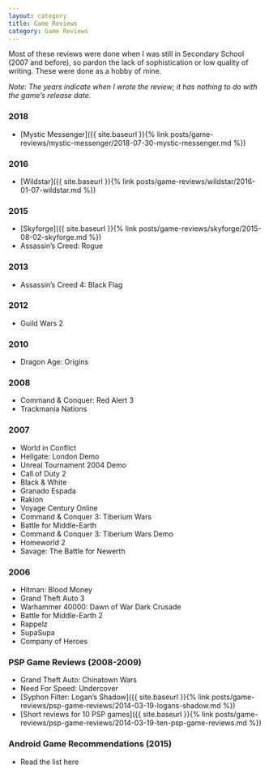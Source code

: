 ```yaml
---
layout: category
title: Game Reviews
category: Game Reviews
---
```


Most of these reviews were done when I was still in Secondary School (2007 and before), so pardon the lack of sophistication or low quality of writing. These were done as a hobby of mine.

*Note: The years indicate when I wrote the review; it has nothing to do with the game’s release date.*

### 2018
- [Mystic Messenger]({{ site.baseurl }}{% link posts/game-reviews/mystic-messenger/2018-07-30-mystic-messenger.md %})

### 2016
- [Wildstar]({{ site.baseurl }}{% link posts/game-reviews/wildstar/2016-01-07-wildstar.md %})

### 2015
- [Skyforge]({{ site.baseurl }}{% link posts/game-reviews/skyforge/2015-08-02-skyforge.md %})
- Assassin’s Creed: Rogue

### 2013
- Assassin’s Creed 4: Black Flag

### 2012
- Guild Wars 2

### 2010
- Dragon Age: Origins

### 2008
- Command & Conquer: Red Alert 3
- Trackmania Nations

### 2007
- World in Conflict
- Hellgate: London Demo
- Unreal Tournament 2004 Demo
- Call of Duty 2
- Black & White
- Granado Espada
- Rakion
- Voyage Century Online
- Command & Conquer 3: Tiberium Wars
- Battle for Middle-Earth
- Command & Conquer 3: Tiberium Wars Demo
- Homeworld 2
- Savage: The Battle for Newerth

### 2006
- Hitman: Blood Money
- Grand Theft Auto 3
- Warhammer 40000: Dawn of War Dark Crusade
- Battle for Middle-Earth 2
- Rappelz
- SupaSupa
- Company of Heroes

### PSP Game Reviews (2008-2009)
- Grand Theft Auto: Chinatown Wars
- Need For Speed: Undercover
- [Syphon Filter: Logan’s Shadow]({{ site.baseurl }}{% link posts/game-reviews/psp-game-reviews/2014-03-19-logans-shadow.md %})
- [Short reviews for 10 PSP games]({{ site.baseurl }}{% link posts/game-reviews/psp-game-reviews/2014-03-19-ten-psp-game-reviews.md %})

### Android Game Recommendations (2015)
- Read the list here
